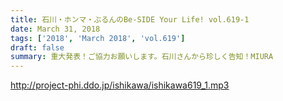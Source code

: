 ```yaml
---
title: 石川・ホンマ・ぶるんのBe-SIDE Your Life! vol.619-1
date: March 31, 2018
tags: ['2018', 'March 2018', 'vol.619']
draft: false
summary: 重大発表！ご協力お願いします。石川さんから珍しく告知！MIURA
---
```


http://project-phi.ddo.jp/ishikawa/ishikawa619_1.mp3